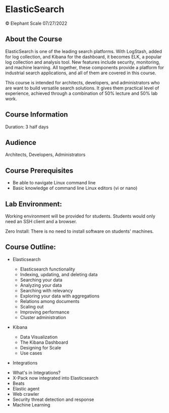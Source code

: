 # ElasticSearch

© Elephant Scale
07/27/2022

## About the Course

ElasticSearch is one of the leading search platforms. 
With LogStash, added for log collection, and Kibana for the dashboard, it becomes ELK, a popular log collection and analysis tool. 
New features include security, monitoring, and machine learning. All together, these components provide a platform for industrial search applications, and all of them are covered in this course.

This course is intended for architects, developers, and administrators who are want to build versatile search solutions. It gives them practical level of experience, achieved through a combination of 50% lecture and 50% lab work. 

## Course Information
Duration: 3 half days

## Audience
Architects, Developers, Administrators

## Course Prerequisites
 *  Be able to navigate Linux command line
 *  Basic knowledge of command line Linux editors (vi or nano)

## Lab Environment:
Working environment will be provided for students. Students would only need an SSH client and a browser.

Zero Install: There is no need to install software on students' machines.

## Course Outline:

 * Elasticsearch 
   - Elasticsearch functionality 
   - Indexing, updating, and deleting data
   - Searching your data
   - Analyzing your data 
   - Searching with relevancy 
   - Exploring your data with aggregations 
   - Relations among documents 
   - Scaling out 
   - Improving performance
   - Cluster administration

 * Kibana
   - Data Visualization
   - The Kibana Dashboard
   - Designing for Scale
   - Use cases
   
 * Integrations
  - What's in Integrations? 
  - X-Pack now integrated into Elasticsearch
  - Beats
  - Elastic agent
  - Web crawler
  - Security threat detection and response
  - Machine Learning





